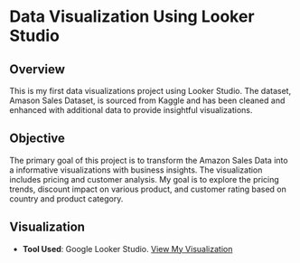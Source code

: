 # Data Visualization Using Looker Studio

## Overview
This is my first data visualizations project using Looker Studio. The dataset, Amason Sales Dataset, is sourced from Kaggle and has been cleaned and enhanced with additional data to provide insightful visualizations. 

## Objective
The primary goal of this project is to transform the Amazon Sales Data into a informative visualizations with business insights. The visualization includes pricing and customer analysis. My goal is to explore the pricing trends, discount impact on various product, and customer rating based on country and product category. 


## Visualization
- **Tool Used**: Google Looker Studio.
[View My Visualization](https://lookerstudio.google.com/reporting/baff4a34-df3f-47c6-a0ea-19ad64342824)
